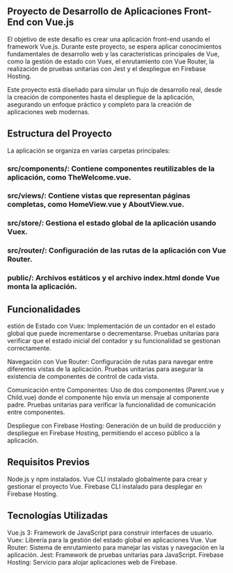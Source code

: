 ## Proyecto de Desarrollo de Aplicaciones Front-End con Vue.js

El objetivo de este desafío es crear una aplicación front-end usando el framework Vue.js. Durante este proyecto, se espera aplicar conocimientos fundamentales de desarrollo web y las características principales de Vue, como la gestión de estado con Vuex, el enrutamiento con Vue Router, la realización de pruebas unitarias con Jest y el despliegue en Firebase Hosting.

Este proyecto está diseñado para simular un flujo de desarrollo real, desde la creación de componentes hasta el despliegue de la aplicación, asegurando un enfoque práctico y completo para la creación de aplicaciones web modernas.

## Estructura del Proyecto

La aplicación se organiza en varias carpetas principales:

### src/components/: Contiene componentes reutilizables de la aplicación, como TheWelcome.vue.
### src/views/: Contiene vistas que representan páginas completas, como HomeView.vue y AboutView.vue.
### src/store/: Gestiona el estado global de la aplicación usando Vuex.
### src/router/: Configuración de las rutas de la aplicación con Vue Router.
### public/: Archivos estáticos y el archivo index.html donde Vue monta la aplicación.

## Funcionalidades

estión de Estado con Vuex:
Implementación de un contador en el estado global que puede incrementarse o decrementarse.
Pruebas unitarias para verificar que el estado inicial del contador y su funcionalidad se gestionan correctamente.

Navegación con Vue Router:
Configuración de rutas para navegar entre diferentes vistas de la aplicación.
Pruebas unitarias para asegurar la existencia de componentes de control de cada vista.

Comunicación entre Componentes:
Uso de dos componentes (Parent.vue y Child.vue) donde el componente hijo envía un mensaje al componente padre.
Pruebas unitarias para verificar la funcionalidad de comunicación entre componentes.

Despliegue con Firebase Hosting:
Generación de un build de producción y despliegue en Firebase Hosting, permitiendo el acceso público a la aplicación.

## Requisitos Previos

Node.js y npm instalados.
Vue CLI instalado globalmente para crear y gestionar el proyecto Vue.
Firebase CLI instalado para desplegar en Firebase Hosting.

## Tecnologías Utilizadas
Vue.js 3: Framework de JavaScript para construir interfaces de usuario.
Vuex: Librería para la gestión del estado global en aplicaciones Vue.
Vue Router: Sistema de enrutamiento para manejar las vistas y navegación en la aplicación.
Jest: Framework de pruebas unitarias para JavaScript.
Firebase Hosting: Servicio para alojar aplicaciones web de Firebase.

